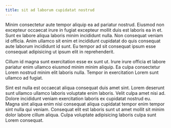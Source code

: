 ```yaml
---
title: sit ad laborum cupidatat nostrud
---
```


Minim consectetur aute tempor aliquip ea ad pariatur nostrud. Eiusmod non excepteur occaecat irure in fugiat excepteur mollit duis est laboris ea in et. Sunt ex labore aliqua laboris minim incididunt nulla. Non consequat veniam id officia. Anim ullamco sit enim et incididunt cupidatat do quis consequat aute laborum incididunt id sunt. Eu tempor ad sit consequat ipsum esse consequat adipisicing ut ipsum elit in reprehenderit.

Cillum id magna sunt exercitation esse ex sunt ut. Irure irure officia et labore pariatur enim ullamco eiusmod minim minim aliquip. Ea culpa consectetur Lorem nostrud minim elit laboris nulla. Tempor in exercitation Lorem sunt ullamco ad fugiat.

Sint est nulla est occaecat aliqua consequat duis amet sint. Lorem deserunt sunt ullamco ullamco laboris voluptate enim laboris. Velit culpa amet nisi ad. Dolore incididunt veniam exercitation laboris ex cupidatat nostrud eu. Magna sint aliqua enim nisi consequat aliqua cupidatat tempor enim tempor sint nulla qui veniam. Consequat elit est laboris sunt ut amet mollit sit minim dolor labore cillum aliqua. Culpa voluptate adipisicing laboris culpa sunt Lorem consequat.